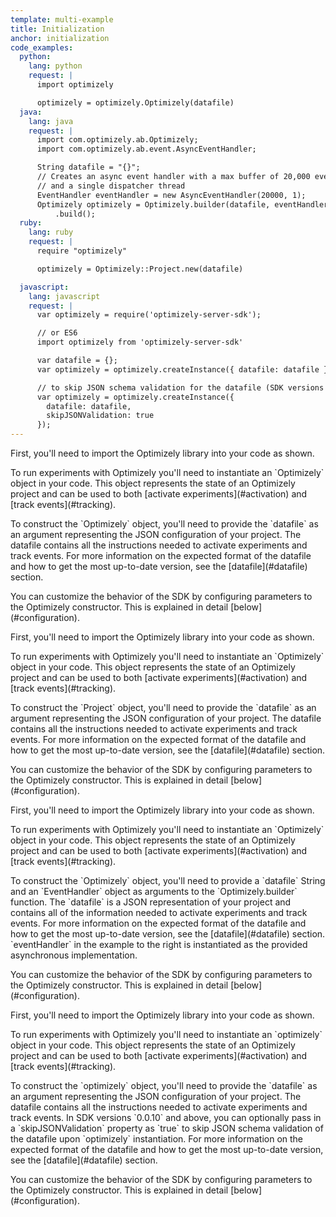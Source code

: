 ```yaml
---
template: multi-example
title: Initialization
anchor: initialization
code_examples:
  python:
    lang: python
    request: |
      import optimizely

      optimizely = optimizely.Optimizely(datafile)
  java:
    lang: java
    request: |
      import com.optimizely.ab.Optimizely;
      import com.optimizely.ab.event.AsyncEventHandler;

      String datafile = "{}";
      // Creates an async event handler with a max buffer of 20,000 events
      // and a single dispatcher thread
      EventHandler eventHandler = new AsyncEventHandler(20000, 1);
      Optimizely optimizely = Optimizely.builder(datafile, eventHandler)
          .build();
  ruby:
    lang: ruby
    request: |
      require "optimizely"

      optimizely = Optimizely::Project.new(datafile)

  javascript:
    lang: javascript
    request: |
      var optimizely = require('optimizely-server-sdk');

      // or ES6
      import optimizely from 'optimizely-server-sdk'

      var datafile = {};
      var optimizely = optimizely.createInstance({ datafile: datafile });

      // to skip JSON schema validation for the datafile (SDK versions 0.0.10 and above)
      var optimizely = optimizely.createInstance({
        datafile: datafile,
        skipJSONValidation: true
      });
---
```


<div class="hidden visible" data-toggle-section="python-code">
<p>First, you'll need to import the Optimizely library into your code as shown.</p>

<p>To run experiments with Optimizely you'll need to instantiate an `Optimizely` object in your code. This object represents the state of an Optimizely project and can be used to both [activate experiments](#activation) and [track events](#tracking).</p>

<p>To construct the `Optimizely` object, you'll need to provide the `datafile` as an argument representing the JSON configuration of your project. The datafile contains all the instructions needed to activate experiments and track events. For more information on the expected format of the datafile and how to get the most up-to-date version, see the [datafile](#datafile) section.</p>

<p>You can customize the behavior of the SDK by configuring parameters to the Optimizely constructor. This is explained in detail [below](#configuration).</p>

</div>


<div class="hidden" data-toggle-section="ruby-code">
<p>First, you'll need to import the Optimizely library into your code as shown. </p>

<p>To run experiments with Optimizely you'll need to instantiate an `Optimizely` object in your code. This object represents the state of an Optimizely project and can be used to both [activate experiments](#activation) and [track events](#tracking).</p>

<p>To construct the `Project` object, you'll need to provide the `datafile` as an argument representing the JSON configuration of your project. The datafile contains all the instructions needed to activate experiments and track events. For more information on the expected format of the datafile and how to get the most up-to-date version, see the [datafile](#datafile) section.</p>

<p>You can customize the behavior of the SDK by configuring parameters to the Optimizely constructor. This is explained in detail [below](#configuration).</p>

</div>

<div class="hidden" data-toggle-section="java-code">
<p>First, you'll need to import the Optimizely library into your code as shown.</p>

<p>To run experiments with Optimizely you'll need to instantiate an `Optimizely` object in your code. This object represents the state of an Optimizely project and can be used to both [activate experiments](#activation) and [track events](#tracking).</p>

<p>To construct the `Optimizely` object, you'll need to provide a `datafile` String and an `EventHandler` object as arguments to the `Optimizely.builder` function. The `datafile` is a JSON representation of your project and contains all of the information needed to activate experiments and track events. For more information on the expected format of the datafile and how to get the most up-to-date version, see the [datafile](#datafile) section. `eventHandler` in the example to the right is instantiated as the provided asynchronous implementation.</p>

<p>You can customize the behavior of the SDK by configuring parameters to the Optimizely constructor. This is explained in detail [below](#configuration).</p>

</div>


<div class="hidden" data-toggle-section="javascript-code">
<p>First, you'll need to import the Optimizely library into your code as shown.</p>

<p>To run experiments with Optimizely you'll need to instantiate an `optimizely` object in your code. This object represents the state of an Optimizely project and can be used to both [activate experiments](#activation) and [track events](#tracking).</p>

<p>To construct the `optimizely` object, you'll need to provide the `datafile` as an argument representing the JSON configuration of your project. The datafile contains all the instructions needed to activate experiments and track events. In SDK versions `0.0.10` and above, you can optionally pass in a `skipJSONValidation` property as `true` to skip JSON schema validation of the datafile upon `optimizely` instantiation. For more information on the expected format of the datafile and how to get the most up-to-date version, see the [datafile](#datafile) section.</p>

<p>You can customize the behavior of the SDK by configuring parameters to the Optimizely constructor. This is explained in detail [below](#configuration).</p>

</div>

